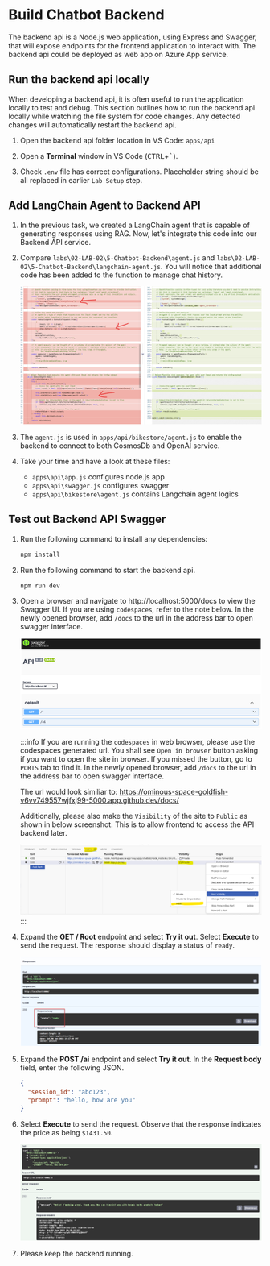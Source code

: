 # Build Chatbot Backend

The backend api is a Node.js web application, using Express and Swagger, that will expose endpoints for the frontend application to interact with. The backend api could be deployed as web app on Azure App service.

## Run the backend api locally

When developing a backend api, it is often useful to run the application locally to test and debug. This section outlines how to run the backend api locally while watching the file system for code changes. Any detected changes will automatically restart the backend api.

1. Open the backend api folder location in VS Code: `apps/api`

2. Open a **Terminal** window in VS Code (<kbd>CTRL</kbd>+<kbd>`</kbd>).

3. Check `.env` file has correct configurations. Placeholder string should be all replaced in earlier `Lab Setup` step.

## Add LangChain Agent to Backend API

1. In the previous task, we created a LangChain agent that is capable of generating responses using RAG. Now, let's integrate this code into our Backend API service.

2. Compare `labs\02-LAB-02\5-Chatbot-Backend\agent.js` and `labs\02-LAB-02\5-Chatbot-Backend\langchain-agent.js`. You will notice that additional code has been added to the function to manage chat history.

   ![alt text](images/chatbot-frontend-image-1.png)

3. The `agent.js` is used in `apps/api/bikestore/agent.js` to enable the backend to connect to both CosmosDb and OpenAI service.

4. Take your time and have a look at these files:
   - `apps\api\app.js` configures node.js app
   - `apps\api\swagger.js` configures swagger
   - `apps\api\bikestore\agent.js` contains Langchain agent logics


## Test out Backend API Swagger

1. Run the following command to install any dependencies:

   ```bash
   npm install
   ```

2. Run the following command to start the backend api.

   ```bash
   npm run dev
   ```

3. Open a browser and navigate to http://localhost:5000/docs to view the Swagger UI. If you are using `codespaces`, refer to the note below. In the newly opened browser, add `/docs` to the url in the address bar to open swagger interface.

   ![The Swagger UI displays for the locally running backend api](images/local_backend_swagger_ui.png "Local backend api Swagger UI")

   :::info
   If you are running the `codespaces` in web browser, please use the codespaces generated url. You shall see `Open in browser` button asking if you want to open the site in browser. If you missed the button, go to `PORTS` tab to find it. In the newly opened browser, add `/docs` to the url in the address bar to open swagger interface.

   The url would look similiar to: https://ominous-space-goldfish-v6vv749557wjfxj99-5000.app.github.dev/docs/

   Additionally, please also make the `Visibility` of the site to `Public` as shown in below screenshot. This is to allow frontend to access the API backend later.

   ![Codespaces Visibility](images/backend-codespaces-port.png)
   :::


4. Expand the **GET / Root** endpoint and select **Try it out**. Select **Execute** to send the request. The response should display a status of `ready`.

   ![The Swagger UI displays the GET / Root endpoint reponse that has a status of ready.](images/local_backend_swagger_ui_root_response.png "Local backend api Swagger UI Root response")

5. Expand the **POST /ai** endpoint and select **Try it out**. In the **Request body** field, enter the following JSON.

   ```json
   {
     "session_id": "abc123",
     "prompt": "hello, how are you"
   }
   ```

6. Select **Execute** to send the request. Observe that the response indicates the price as being `$1431.50`.

   ![The Swagger UI displays the POST /ai endpoint reponse that has a status of ready.](images/local_backend_swagger_ui_ai_response.png "Local backend api Swagger UI AI response")

7. Please keep the backend running.
